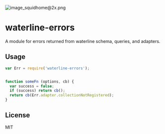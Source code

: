 ![image_squidhome@2x.png](http://i.imgur.com/RIvu9.png)

# waterline-errors

A module for errors returned from waterline schema, queries, and adapters.


## Usage

```javascript
var Err = require('waterline-errors');


function someFn (options, cb) {
  var success = false;
  if (success) return cb();
  return cb(Err.adapter.collectionNotRegistered);
}

```

## License
MIT
